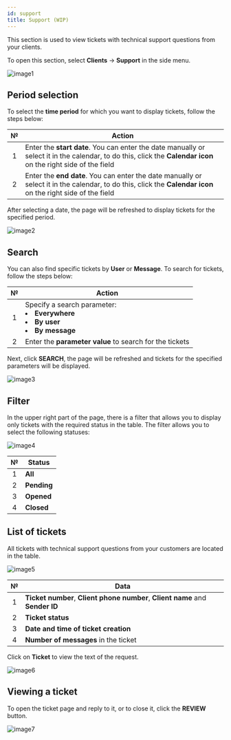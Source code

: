 ```yaml
---
id: support
title: Support (WIP)
---
```


This section is used to view tickets with technical support questions from your clients.

To open this section, select **Clients** → **Support** in the side menu.

![image1](/img/uk/admin_support_support/image1.png)

## Period selection

To select the **time period** for which you want to display tickets, follow the steps below:

|  №  | Action |
| :-: | ------ |
| 1 | Enter the **start date**. You can enter the date manually or select it in the calendar, to do this, click the **Calendar icon** on the right side of the field |
| 2 | Enter the **end date**. You can enter the date manually or select it in the calendar, to do this, click the **Calendar icon** on the right side of the field |

After selecting a date, the page will be refreshed to display tickets for the specified period.

![image2](/img/uk/admin_support_support/image2.png)

## Search

You can also find specific tickets by **User** or **Message**. To search for tickets, follow the steps below:

|  №  | Action |
| :-: | ------ |
| 1 | Specify a search parameter: <li>**Everywhere**</li> <li>**By user**</li> <li>**By message**</li> |
| 2 | Enter the **parameter value** to search for the tickets |

Next, click **SEARCH**, the page will be refreshed and tickets for the specified parameters will be displayed.

![image3](/img/uk/admin_support_support/image3.png)

## Filter

In the upper right part of the page, there is a filter that allows you to display only tickets with the required status in the table. The filter allows you to select the following statuses:

![image4](/img/uk/admin_support_support/image4.png)

|  №  | Status |
| :-: | ------ |
| 1 | **All** |
| 2 | **Pending** |
| 3 | **Opened** |
| 4 | **Closed** |

## List of tickets

All tickets with technical support questions from your customers are located in the table.

![image5](/img/uk/admin_support_support/image5.png)

|  №  | Data |
| :-: | ---- |
| 1 | **Ticket number**, **Client phone number**, **Client name** and **Sender ID** |
| 2 | **Ticket status** |
| 3 | **Date and time of ticket creation** |
| 4 | **Number of messages** in the ticket |

Click on **Ticket** to view the text of the request.

![image6](/img/uk/admin_support_support/image6.png)

## Viewing a ticket

To open the ticket page and reply to it, or to close it, click the **REVIEW** button.

![image7](/img/uk/admin_support_support/image7.png)
